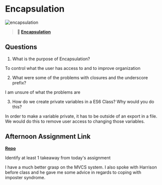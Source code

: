 # Encapsulation

![encapsulation](https://bcw.blob.core.windows.net/public/img/journals/5838157482080222)

> **📖 [Encapsulation](https://codeworksacademy.com/fs-student-guide/resources/wk3/02-Encapsulation)**

## Questions

1. What is the purpose of Encapsulation?

To control what the user has access to and to improve organization

2. What were some of the problems with closures and the underscore prefix?

I am unsure of what the problems are

3. How do we create private variables in a ES6 Class? Why would you do this?

In order to make a variable private, it has to be outside of an export in a file. We would do this to remove user access to changing those variables.

## Afternoon Assignment Link

**[Repo](https://github.com/JacksonHagen/week3day2)**

Identify at least 1 takeaway from today's assignment

I have a much better grasp on the MVCS system. I also spoke with Harrison before class and he gave me some advice in regards to coping with imposter syndrome.
